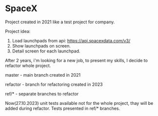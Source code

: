 # SpaceX

Project created in 2021 like a test project for company.

Project idea:
  1. Load launchpads from api: https://api.spacexdata.com/v3/
  2. Show launchpads on screen.
  3. Detail screen for each launchpad.

After 2 years, i'm looking for a new job, to present my skills, I decide to refactor whole project.

master - main branch created in 2021

refactor - branch for refactoring created in 2023	

ref/* - separate branches to refactor

Now(27.10.2023) unit tests available not for the whole project, thay will be added during refactor. Tests presented in ref/* branches.
